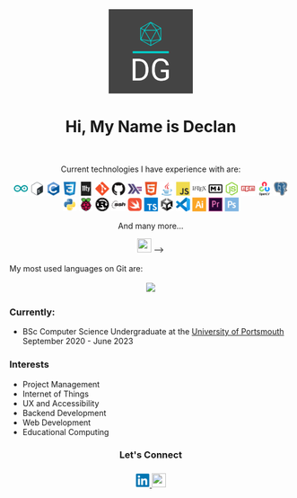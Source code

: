 <!--- Header -->
<div id="header" align="center">
  <div id="logo">
    <a href=""><img width=150 height=150 src="logo-color.png"/></a>
   </div>
   <div id="title">
     <h1>Hi, My Name is Declan</h1>
  </div>
</div> 
  
<br/>
<!--- Languages and tools -->
<div align="left">
  <div align="center">

<p>Current technologies I have experience with are:</p>

  <img height="25" width="25" src="https://raw.githubusercontent.com/devicons/devicon/v2.15.1/icons/arduino/arduino-original.svg"/>
  <img height="25" width="25" src="https://raw.githubusercontent.com/devicons/devicon/v2.15.1/icons/bash/bash-original.svg"/>
  <img height="25" width="25" src="https://raw.githubusercontent.com/devicons/devicon/v2.15.1/icons/c/c-original.svg"/>
  <img height="25" width="25" src="https://raw.githubusercontent.com/devicons/devicon/v2.15.1/icons/css3/css3-original.svg"/>
  <img height="25" width="25" src="https://raw.githubusercontent.com/devicons/devicon/v2.15.1/icons/eleventy/eleventy-original.svg"/>
  <img height="25" width="25" src="https://raw.githubusercontent.com/devicons/devicon/v2.15.1/icons/git/git-original.svg"/>
  <img height="25" width="25" src="https://raw.githubusercontent.com/devicons/devicon/v2.15.1/icons/github/github-original.svg  "/>
  <img height="25" width="25" src="https://raw.githubusercontent.com/devicons/devicon/v2.15.1/icons/haskell/haskell-original.svg"/>
  <img height="25" width="25" src="https://raw.githubusercontent.com/devicons/devicon/v2.15.1/icons/html5/html5-original.svg"/>
  <img height="25" width="25" src="https://raw.githubusercontent.com/devicons/devicon/v2.15.1/icons/java/java-original.svg"/>
  <img height="25" width="25" src="https://raw.githubusercontent.com/devicons/devicon/v2.15.1/icons/javascript/javascript-original.svg"/>
  <img height="25" width="25" src="https://raw.githubusercontent.com/devicons/devicon/v2.15.1/icons/latex/latex-original.svg"/>
  <img height="25" width="25" src="https://raw.githubusercontent.com/devicons/devicon/v2.15.1/icons/markdown/markdown-original.svg"/>
  <img height="25" width="25" src="https://raw.githubusercontent.com/devicons/devicon/v2.15.1/icons/nodejs/nodejs-original.svg"/>
  <img height="25" width="25" src="https://raw.githubusercontent.com/devicons/devicon/v2.15.1/icons/npm/npm-original-wordmark.svg"/>
  <img height="25" width="25" src="https://raw.githubusercontent.com/devicons/devicon/v2.15.1/icons/opencv/opencv-original-wordmark.svg"/>
  <img height="25" width="25" src="https://raw.githubusercontent.com/devicons/devicon/v2.15.1/icons/postgresql/postgresql-original.svg"/>
  <img height="25" width="25" src="https://raw.githubusercontent.com/devicons/devicon/v2.15.1/icons/python/python-original.svg"/>
  <img height="25" width="25" src="https://raw.githubusercontent.com/devicons/devicon/v2.15.1/icons/raspberrypi/raspberrypi-original.svg"/>
  <img height="25" width="25" src="https://raw.githubusercontent.com/devicons/devicon/v2.15.1/icons/rust/rust-plain.svg"/>
  <img height="25" width="25" src="https://raw.githubusercontent.com/devicons/devicon/v2.15.1/icons/ssh/ssh-original-wordmark.svg"/>
  <img height="25" width="25" src="https://raw.githubusercontent.com/devicons/devicon/v2.15.1/icons/swift/swift-original.svg"/>
  <img height="25" width="25" src="https://raw.githubusercontent.com/devicons/devicon/v2.15.1/icons/typescript/typescript-original.svg"/>
  <img height="25" width="25" src="https://raw.githubusercontent.com/devicons/devicon/v2.15.1/icons/unity/unity-original.svg"/>
  <img height="25" width="25" src="https://raw.githubusercontent.com/devicons/devicon/v2.15.1/icons/vscode/vscode-original.svg"/>
  <img height="25" width="25" src="https://raw.githubusercontent.com/devicons/devicon/master/icons/illustrator/illustrator-plain.svg"/>
  <img height="25" width="25" src="https://raw.githubusercontent.com/devicons/devicon/master/icons/premierepro/premierepro-original.svg"/>
  <img height="25" width="25" src="https://raw.githubusercontent.com/devicons/devicon/master/icons/photoshop/photoshop-plain.svg"/>

<p>And many more...</p>
 <!--> <img height="25" width="25" src=""/> -->


  </div>
  <br/>

  <div align="left">
  <div id="git-stats">
        My most used languages on Git are:
        <br/>
        <br/>
        <div align="center">
        <img src= https://github-readme-stats.vercel.app/api/top-langs?username=CoDeReD72&show_icons=true&locale=en&layout=compact&line_height=20&title_color=7A7ADB&icon_color=2234AE&text_color=D3D3D3&bg_color=0,000000,130F40%22%20width=%22375%22%20%20alt=%22%22 />
        </div>
  </div>
  </div>

</div>

<!--- About me section -->
<div align="left">
  <h3> Currently: </h3>
  <ul>
    <li>
      BSc Computer Science Undergraduate at the <a href="https://www.port.ac.uk/">University of Portsmouth</a> September 2020 - June 2023
    </li>
  </ul>
</div>

<div align="left">
  <h3> Interests </h3>
  <ul>
    <li>Project Management</li>
    <li>Internet of Things</li>
    <li>UX and Accessibility</li>
    <li>Backend Development</li>
    <li>Web Development</li>
    <li>Educational Computing</li>
  </ul>
</div>

<div id="badges" align="center">
<h3> Let's Connect <h3>
       <a href="https://www.linkedin.com/in/declan-gallagher-932224210/" target=_blank>
         <img height="25" width="25" src="https://raw.githubusercontent.com/devicons/devicon/v2.15.1/icons/linkedin/linkedin-original.svg"   alt="LinkedIn Badge"/
         >
       </a>
       <a href="https://mastodon.social/@CoDeReD72" target=_blank>
        <img height="25" width="25" src="https://www.svgrepo.com/show/330895/mastodon.svg"/>
       </a>
</div>
